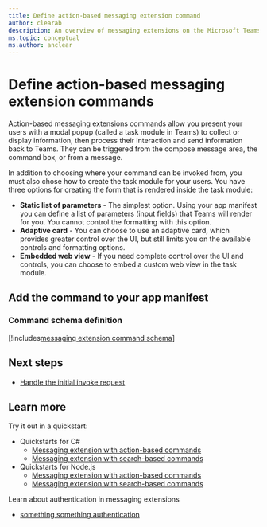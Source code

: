 ```yaml
---
title: Define action-based messaging extension command
author: clearab
description: An overview of messaging extensions on the Microsoft Teams platform
ms.topic: conceptual
ms.author: anclear
---
```

# Define action-based messaging extension commands

Action-based messaging extensions commands allow you present your users with a modal popup (called a task module in Teams) to collect or display information, then process their interaction and send information back to Teams. They can be triggered from the compose message area, the command box, or from a message.

In addition to choosing where your command can be invoked from, you must also chose how to create the task module for your users. You have three options for creating the form that is rendered inside the task module:

* **Static list of parameters** - The simplest option. Using your app manifest you can define a list of parameters (input fields) that Teams will render for you. You cannot control the formatting with this option.
* **Adaptive card** - You can choose to use an adaptive card, which provides greater control over the UI, but still limits you on the available controls and formatting options.
* **Embedded web view** - If you need complete control over the UI and controls, you can choose to embed a custom web view in the task module.

## Add the command to your app manifest



### Command schema definition

[!includes[messaging extension command schema](~/includes/messaging-extension-command-schema.md)]

## Next steps

* [Handle the initial invoke request](~/messaging-extensions/how-to/action-based-commands/define-action-based-command.md)

## Learn more

Try it out in a quickstart:

* Quickstarts for C#
  * [Messaging extension with action-based commands](~/foo.md)
  * [Messaging extension with search-based commands](~/foo.md)
* Quickstarts for Node.js
  * [Messaging extension with action-based commands](~/foo.md)
  * [Messaging extension with search-based commands](~/foo.md)

Learn about authentication in messaging extensions

* [something something authentication](./foo.md)
